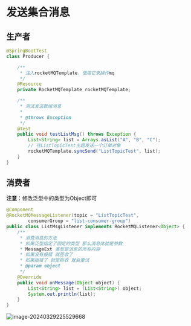# 发送集合消息

## 生产者

```java
@SpringBootTest
class Producer {

    /**
     * 注入rocketMQTemplate，使用它来操作mq
     */
    @Resource
    private RocketMQTemplate rocketMQTemplate;

    /**
     * 测试发送数组消息
     *
     * @throws Exception
     */
    @Test
    public void testListMsg() throws Exception {
        List<String> list = Arrays.asList("A", "B", "C");
        // 往ListTopicTest主题发送一个订单对象
        rocketMQTemplate.syncSend("ListTopicTest", list);
    }
}
```

## 消费者

**注意**：修改泛型中的类型为Object即可

```java
@Component
@RocketMQMessageListener(topic = "ListTopicTest",
        consumerGroup = "list-consumer-group")
public class ListMsgListener implements RocketMQListener<Object> {
    /**
     * 消费消息的方法
     * 如果泛型指定了固定的类型 那么消息体就是参数
     * MessageExt 类型是消息的所有内容
     * 如果没有报错 就签收了
     * 如果报错了 就是拒收 就会重试
     * @param object
     */
    @Override
    public void onMessage(Object object) {
        List<String> list = (List<String>) object;
        System.out.println(list);
    }
}
```

![image-20240329225529668](https://fastly.jsdelivr.net/gh/LetengZzz/img@main/tc2/img202411182232209.png)

